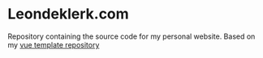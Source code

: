 # Leondeklerk.com

Repository containing the source code for my personal website.
Based on my [vue template repository](https://github.com/leondeklerk/vue3-template)
